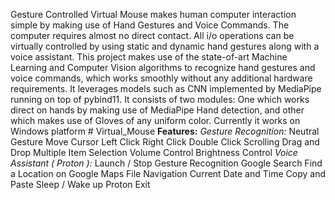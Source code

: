 Gesture Controlled Virtual Mouse makes human computer interaction simple by making use of Hand Gestures and Voice Commands. The computer requires almost no direct contact. All i/o operations can be virtually controlled by using static and dynamic hand gestures along with a voice assistant. This project makes use of the state-of-art Machine Learning and Computer Vision algorithms to recognize hand gestures and voice commands, which works smoothly without any additional hardware requirements. It leverages models such as CNN implemented by MediaPipe running on top of pybind11. It consists of two modules: One which works direct on hands by making use of MediaPipe Hand detection, and other which makes use of Gloves of any uniform color. Currently it works on Windows platform # Virtual_Mouse
**Features:**
_Gesture Recognition:_
Neutral Gesture
Move Cursor
Left Click
Right Click
Double Click
Scrolling
Drag and Drop
Multiple Item Selection
Volume Control
Brightness Control
_Voice Assistant ( Proton ):_
Launch / Stop Gesture Recognition
Google Search
Find a Location on Google Maps
File Navigation
Current Date and Time
Copy and Paste
Sleep / Wake up Proton
Exit
